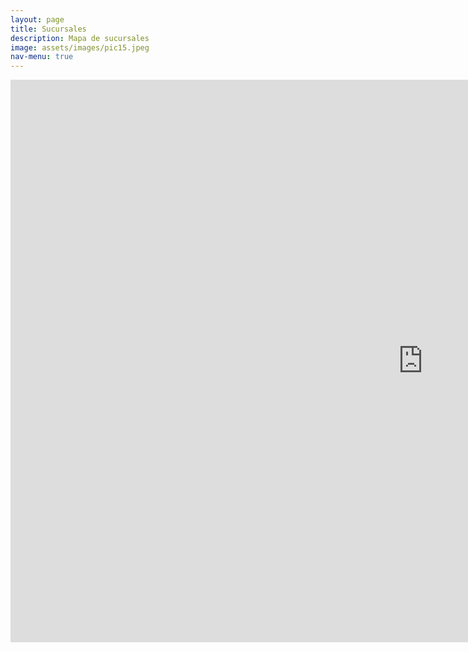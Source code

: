 ```yaml
---
layout: page
title: Sucursales
description: Mapa de sucursales
image: assets/images/pic15.jpeg
nav-menu: true
---
```

<section id="one" class="row center-xs">
<iframe width="1320px" height="900px" style="border:none;"  src="https://public.tableau.com/views/demo_posta_sucursales/Sucursales?:showVizHome=no&:embed=true" name="iframe_a"></iframe>
</section>


